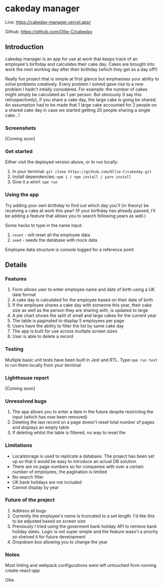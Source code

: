 # cakeday manager

Live: https://cakeday-manager.vercel.app/

Github: https://github.com/Ollie-C/cakeday

## Introduction

cakeday manager is an app for use at work that keeps track of an employee's birthday and calculates their cake day. Cakes are brought into work the next working day after their birthday (which they get as a day off!)

Really fun project that is simple at first glance but emphasises your ability to solve problems creatively. Every problem I solved gave rise to a new problem I hadn't intially considered. For example: the number of cakes might simply be calculated as 1 per person. But obviously (I say this retrospectively), if you share a cake day, the large cake is going be shared. An assumption had to be made that 1 large cake accounted for 2 people on a shared cake day in case we started getting 20 people sharing a single cake...!

### Screenshots

[Coming soon]

### Get started

Either visit the deployed version above, or to run locally: 
1. In your terminal: ``git clone https://github.com/Ollie-C/cakeday.git`` 
2. Install dependencies: ``npm i / npm install / yarn install``
3. Give it a whirl: ``npm run``


### Using the app

Try adding your own birthday to find out which day you'll (in theory) be receiving a cake at work this year! (If your birthday has already passed, I'll be adding a feature that allows you to search following years as well.)

Some hacks to type in the name input:
1. `reset` - will reset all the employee data
2. `seed` - seeds the database with mock data

Employee data structure is console logged for a reference point
 
## Details

### Features

1. Form allows user to enter employee name and date of birth using a UK date format
2. A cake day is calculated for the employee based on their date of birth
3. If the employee shares a cake day with someone this year, their cake size as well as the person they are sharing with, is updated to large
4. A pie chart shows the split of small and large cakes for the current year
5. The table is paginated to display 5 employees per page
6. Users have the ability to filter the list by same cake day
7. The app is built for use across multiple screen sizes
8. User is able to delete a record

### Testing

Multiple basic unit tests have been built in Jest and RTL. Type ``npm run test`` to run them locally from your terminal

### Lighthouse report

[Coming soon]


### Unresolved bugs

1. The app allows you to enter a date in the future despite restricting the input (which has now been removed)
2. Deleting the last record on a page doesn't reset total number of pages and displays an empty table
3. If deleting whilst the table is filtered, no way to reset the 

### Limitations

- Localstorage is used to replicate a database. The project has been set up so that it would be easy to introduce an actual DB solution
- There are no page numbers so for companies with over a certain number of employees, the pagination is limited
- No search filter
- UK bank holidays are not included
- Cannot display by year

### Future of the project

1. Address all bugs
2. Currently the employee's name is truncated to a set length. I'd like this to be adjusted based on screen size
3. Previously I tried using the goverment bank holiday API to retrieve bank holiday dates. Logic is not super simple and the feature wasn't a priority so shelved it for future development
4. Dropdown box allowing you to change the year


### Notes

Most linting and webpack configurations were left untouched from running create-react-app


Ollie
